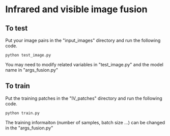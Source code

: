 # Infrared and visible image fusion

## To test
Put your image pairs in the "input_images" directory and run the following code. 
```
python test_image.py
```
You may need to modify related variables in "test_image.py" and the model name in "args_fusion.py"

## To train
Put the training patches in the "IV_patches" directory and run the following code.
```
python train.py
```
The training informaiton (number of samples, batch size ...) can be changed in the "args_fusion.py"
